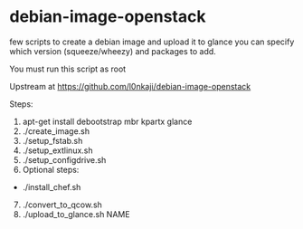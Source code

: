 debian-image-openstack
======================

few scripts to create a debian image and upload it to glance
you can specify which version (squeeze/wheezy) and packages to add.

You must run this script as root

Upstream at https://github.com/l0nkaji/debian-image-openstack

Steps:

1. apt-get install debootstrap mbr kpartx glance
2. ./create\_image.sh
3. ./setup\_fstab.sh
4. ./setup\_extlinux.sh
5. ./setup\_configdrive.sh
6. Optional steps:
  * ./install\_chef.sh
7. ./convert\_to\_qcow.sh
8. ./upload\_to\_glance.sh NAME


